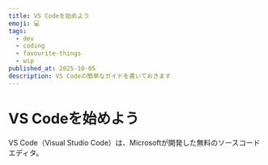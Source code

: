 ```yaml
---
title: VS Codeを始めよう
emoji: 💻
tags:
  - dev
  - coding
  - favourite-things
  - wip
published_at: 2025-10-05
description: VS Codeの簡単なガイドを書いておきます
---
```


# VS Codeを始めよう

VS Code（Visual Studio Code）は、Microsoftが開発した無料のソースコードエディタ。

